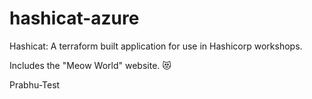 # hashicat-azure
Hashicat: A terraform built application for use in Hashicorp workshops.

Includes the "Meow World" website. 😻

Prabhu-Test